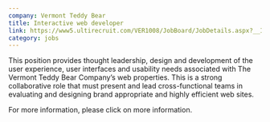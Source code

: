 ```yaml
---
company: Vermont Teddy Bear
title: Interactive web developer
link: https://www5.ultirecruit.com/VER1008/JobBoard/JobDetails.aspx?__ID=*D7ADCDFC600ECB39
category: jobs
---
```


This position provides thought leadership, design and development of the user experience, user interfaces and usability needs associated with The Vermont Teddy Bear Company’s web properties. This is a strong collaborative role that must present and lead cross-functional teams in evaluating and designing brand appropriate and highly efficient web sites.

For more information, please click on more information.